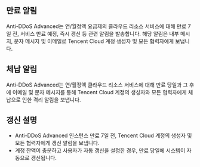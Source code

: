 [//]: # (chinagitpath:XXXXX)

## 만료 알림
Anti-DDoS Advanced는 연/월정액 요금제의 클라우드 리소스 서비스에 대해 만료 7일 전, 서비스 만료 예정, 즉시 갱신 등 관련 알림을 발송합니다. 해당 알림은 내부 메시지, 문자 메시지 및 이메일로 Tencent Cloud 계정 생성자 및 모든 협력자에게 보냅니다.

## 체납 알림
Anti-DDoS Advanced는 연/월정액 클라우드 리소스 서비스에 대해 만료 당일과 그 후에 이메일 및 문자 메시지를 통해 Tencent Cloud 계정의 생성자와 모든 협력자에게 체납으로 인한 격리 알림을 보냅니다.

## 갱신 설명
- Anti-DDoS Advanced 인스턴스 만료 7일 전, Tencent Cloud 계정의 생성자 및 모든 협력자에게 갱신 알림을 보냅니다.
- 계정 잔액이 충분하고 사용자가 자동 갱신을 설정한 경우, 만료 당일에 시스템이 자동으로 갱신됩니다.


